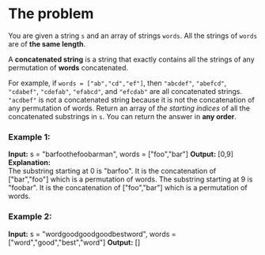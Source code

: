 # The problem

You are given a string `s` and an array of strings `words`. All the strings of `words` are of **the same length**.

A **concatenated string** is a string that exactly contains all the strings of any permutation of **words** concatenated.

For example, if `words = ["ab","cd","ef"]`, then `"abcdef"`, `"abefcd"`, `"cdabef"`, `"cdefab"`, `"efabcd"`, and `"efcdab"` are all concatenated strings. `"acdbef"` is not a concatenated string because it is not the concatenation of any permutation of words.
Return an array of _the starting indices_ of all the concatenated substrings in `s`. You can return the answer in **any order**.

### Example 1:

**Input:** s = "barfoothefoobarman", words = ["foo","bar"]
**Output:** [0,9]  
**Explanation:**  
The substring starting at 0 is "barfoo". It is the concatenation of ["bar","foo"] which is a permutation of words.
The substring starting at 9 is "foobar". It is the concatenation of ["foo","bar"] which is a permutation of words.

### Example 2:

**Input:** s = "wordgoodgoodgoodbestword", words = ["word","good","best","word"]
**Output:** []
